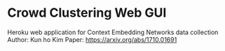 # Crowd Clustering Web GUI
Heroku web application for Context Embedding Networks data collection 
Author: Kun ho Kim 
Paper: https://arxiv.org/abs/1710.01691

